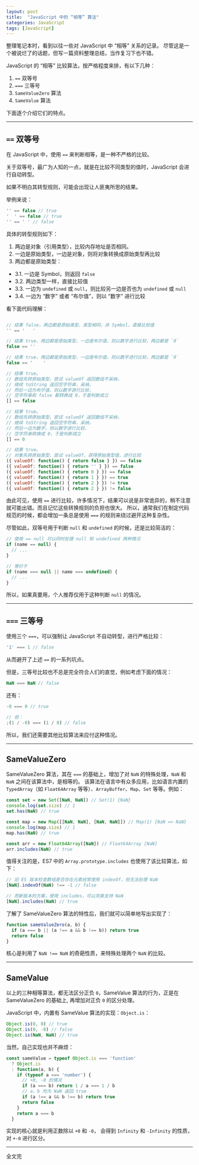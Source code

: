 ```yaml
---
layout: post
title:  "JavaScript 中的 “相等” 算法"
categories: JavaScript
tags: [JavaScript]
---
```


整理笔记本时，看到以往一些对 JavaScript 中 “相等” 关系的记录。
尽管这是一个被说烂了的话题，但写一篇资料整理总结，当作复习下也不错。

JavaScript 的 “相等” 比较算法，按严格程度来排，有以下几种：

1. `==` 双等号
2. `===` 三等号
3. `SameValueZero` 算法
4. `SameValue` 算法

下面逐个介绍它们的特点。

<!-- more -->

---

## `==` 双等号

在 JavaScript 中，使用 `==` 来判断相等，是一种不严格的比较。

关于双等号，最广为人知的一点，就是在比较不同类型的值时，JavaScript 会进行自动转型。

如果不明白其转型规则，可能会出现让人匪夷所思的结果。

举例来说：

```js
'' == false // true
'  ' == false // true
'' == ' ' // false
```

具体的转型规则如下：

1. 两边是对象（引用类型），比较内存地址是否相同。
2. 一边是原始类型，一边是对象，则将对象转换成原始类型再比较
3. 两边都是原始类型：
  - 3.1. 一边是 Symbol，则返回 `false`
  - 3.2. 两边类型一样，直接比较值
  - 3.3. 一边为 `undefined` 或 `null`，则比较另一边是否也为 `undefined` 或 `null`
  - 3.4. 一边为 “数字” 或者 “布尔值”，则以 “数字” 进行比较


看下面代码理解：

```javascript

// 结果 false，两边都是原始类型，类型相同，非 Symbol，直接比较值
'' == '   '

// 结果 true，两边都是原始类型，一边是布尔值，则以数字进行比较，两边都是 `0`
false == '' 

// 结果 true，两边都是原始类型，一边是布尔值，则以数字进行比较，两边都是 `0`
false == '    '

// 结果 true。
// 数组先转原始类型，尝试 valueOf 返回数组不采纳，
// 继续 toString 返回空字符串，采纳，
// 然后一边为布尔值，则以数字进行比较，
// 空字符串和 false 都转换成 0，于是判断成立
[] == false

// 结果 true。
// 数组先转原始类型，尝试 valueOf 返回数组不采纳，
// 继续 toString 返回空字符串，采纳，
// 然后一边为数字，则以数字进行比较，
// 空字符串转换成 0，于是判断成立
[] == 0

// 结果 true。
// 对象先转原始类型，尝试 valueOf，获得原始类型值，进行比较
({ valueOf: function() { return false } }) == false
({ valueOf: function() { return '' } }) == false
({ valueOf: function() { return 0 } }) == false
({ valueOf: function() { return 1 } }) == true
({ valueOf: function() { return 2 } }) != true
({ valueOf: function() { return 2 } }) != false
```

由此可见，使用 `==` 进行比较，许多情况下，结果可以说是非常诡异的，稍不注意就可能出错。而且记忆这些转换规则的负担也很大。
所以，通常我们在制定代码规范的时候，都会增加一条总是使用 `===` 的规则来绕过避开这种复杂性。

尽管如此，双等号用于判断 `null` 和 `undefined` 的时候，还是比较简洁的：

```js
// 使用 == null 可以同时处理 null 和 undefined 两种情况
if (name == null) {
  // ...
}

// 等价于
if (name === null || name === undefined) {
  // ...
}

```

所以，如果真要用，个人推荐仅用于这种判断 `null` 的情况。

---

## `===` 三等号

使用三个 `===`，可以强制让 JavaScript 不自动转型，进行严格比较：

```js
'1' === 1 // false
```

从而避开了上述 `==` 的一系列坑点。

但是，三等号比较也不总是完全符合人们的直觉，例如考虑下面的情况：

```js
NaN === NaN // false
```

还有：

```js
-0 === 0 // true

// 但：
;(1 / -0) === (1 / 0) // false
```

所以，我们还需要其他比较算法来应付这种情况。

---

## SameValueZero

SameValueZero 算法，其在 `===` 的基础上，增加了对 `NaN` 的特殊处理，`NaN` 和 `NaN` 之间在该算法中，是相等的。
该算法在语言中有众多应用，比如语言内置的 `TypedArray`（如 `Float64Array` 等等）、`ArrayBuffer`、`Map`、`Set` 等等。例如：

```js
const set = new Set([NaN, NaN]) // Set(1) {NaN}
console.log(set.size) // 1
set.has(NaN) // true

const map = new Map([[NaN, NaN], [NaN, NaN]]) // Map(1) {NaN => NaN}
console.log(map.size) // 1
map.has(NaN) // true

const arr = new Float64Array([NaN]) // Float64Array [NaN]
arr.includes(NaN) // true
```

值得关注的是，ES7 中的 `Array.prototype.includes` 也使用了该比较算法，如下：

```js
// 旧 ES 版本检查数组是否存在元素经常使用 indexOf，但无法处理 NaN
[NaN].indexOf(NaN) !== -1 // false

// 而新版本的方案，使用 includes，可以完美支持 NaN
[NaN].includes(NaN) // true
```

了解了 SameValueZero 算法的特性后，我们就可以简单地写出实现了：

```js
function sameValueZero(a, b) {
  if (a === b || (a !== a && b !== b)) return true
  return false
}
```

核心是利用了 `NaN !== NaN` 的奇葩性质，来特殊处理两个 `NaN` 的比较。

---

## SameValue

以上的三种相等算法，都无法区分正负 `0`，SameValue 算法的行为，正是在 SameValueZero 的基础上, 再增加对正负 `0` 的区分处理。

JavaScript 中，内置有 SameValue 算法的实现：`Object.is`：

```js
Object.is(0, 0) // true
Object.is(0, -0) // false
Object.is(NaN, NaN) // true
```

当然，自己实现也并不麻烦：

```js
const sameValue = typeof Object.is === 'function'
  ? Object.is
  : function(a, b) {
    if (typeof a === 'number') {
      // +0, -0 的情况
      if (a === b) return 1 / a === 1 / b
      // a，b 均为 NaN 返回 true
      if (a !== a && b !== b) return true
      return false
    }
    return a === b
  }
```

实现的核心就是利用正数除以 `+0` 和 `-0`，
会得到 `Infinity` 和 `-Infinity` 的性质，对 `+-0` 进行区分。

---

全文完

